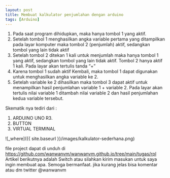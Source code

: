 ```yaml
---
layout: post
title: Membuat kalkulator penjumlahan dengan arduino
tags: [Arduino]
---
```



 
  1. Pada saat program dihidupkan, maka hanya tombol 1 yang aktif.
  2. Setelah tombol 1 menghasilkan angka variable pertama yang ditampilkan pada layar komputer maka tombol 2 (penjumlah) aktif, sedangkan tombol yang lain tidak aktif
  3. Setelah tombol 2 ditekan 1 kali untuk menjumlah maka hanya tombol 1 yang aktif, sedangkan tombol yang lain tidak aktif. Tombol 2 hanya aktif 1 kali. Pada layar akan tertulis tanda “+”
  4. Karena  tombol  1 sudah aktif Kembali, maka tombol 1 dapat  digunakan  untuk menghasilkan angka variable ke 2.
  5. Setelah   variable  ke  2  dihasilkan  maka  tombol   3  dapat   aktif  untuk  menampilkan   hasil penjumlahan variable 1 + variable 2. Pada layar akan tertulis nilai variable 1 ditambah nilai variable 2 dan hasil penjumlahan kedua variable tersebut.

<script src="https://gist.github.com/wanwanvm/b26055c1d6f0f33e343dd0704aa6f606.js"></script>

Skematik nya tediri dari :
1. ARDUINO UNO R3.
2. BUTTON
9. VIRTUAL TERMINAL


![_where]({{ site.baseurl }}/images/kalkulator-sederhana.png)
  
file project dapat di unduh di <a href="https://github.com/wanwanvm/wanwanvm.github.io/tree/main/tugas/rpl">https://github.com/wanwanvm/wanwanvm.github.io/tree/main/tugas/rpl</a>
Artikel berikutnya adalah Switch atau silahkan kirim masukan untuk saya ingin membuat apa. Semoga bermanfaat.
jika kurang jelas bisa komentar atau dm twitter @wanwanvm
